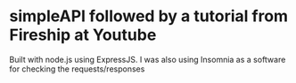 # simpleAPI followed by a tutorial from Fireship at Youtube
Built with node.js using ExpressJS. 
I was also using Insomnia as a software for checking the requests/responses
